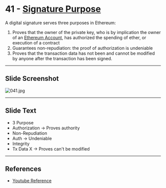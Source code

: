 # 41 - [Signature Purpose](Signature%20Purpose.md)

A digital signature serves three purposes in Ethereum: 
1. Proves that the owner of the private key, who is by implication the owner of an [Ethereum Account](Ethereum%20Account.md), has authorized the spending of ether, or execution of a contract 
2. Guarantees non-repudiation: the proof of authorization is undeniable
3. Proves that the transaction data has not been and cannot be modified by anyone after the transaction has been signed.

___
## Slide Screenshot
![041.jpg](../../images/1.%20Ethereum%20101/041.jpg)
___
## Slide Text
- 3 Purpose
- Authorization -> Proves authority
- Non-Repudiation
- Auth -> Undeniable
- Integrity
- Tx Data X -> Proves can't be modified
___
## References
- [Youtube Reference](https://youtu.be/ltvTIr4K63s)

